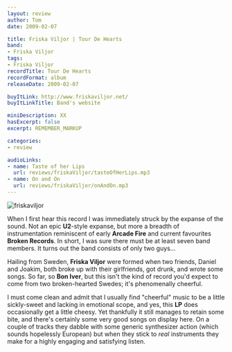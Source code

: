 ```yaml
---
layout: review
author: Tom
date: 2009-02-07

title: Friska Viljor | Tour De Hearts
band:
- Friska Viljor
tags:
- Friska Viljor
recordTitle: Tour De Hearts
recordFormat: album
releaseDate: 2009-02-07

buyItLink: http://www.friskaviljor.net/
buyItLinkTitle: Band's website

miniDescription: XX
hasExcerpt: false
excerpt: REMEMBER_MARKUP

categories:
- review

audioLinks:
- name: Taste of her Lips
  url: reviews/friskaViljor/tasteOfHerLips.mp3
- name: On and On
  url: reviews/friskaViljor/onAndOn.mp3
---
```


![friskaviljor](http://eatenbymonsters.files.wordpress.com/2009/02/friskaviljor1.jpg)

When I first hear this record I was immediately struck by the expanse of the sound. Not an epic **U2**-style expanse, but more a breadth of instrumentation reminiscent of early **Arcade Fire** and current favourites **Broken Records**. In short, I was sure there must be at least seven band members. It turns out the band consists of only two guys...

Hailing from Sweden, **Friska Viljor** were formed when two friends, Daniel and Joakim, both broke up with their girlfriends, got drunk, and wrote some songs. So far, so **Bon Iver**, but this isn't the kind of record you'd expect to come from two broken-hearted Swedes; it's phenomenally cheerful.

I must come clean and admit that I usually find "cheerful" music to be a little sickly-sweet and lacking in emotional scope, and yes, this **LP** does occasionally get a little cheesy. Yet thankfully it still manages to retain some bite, and there's certainly some very good songs on display here. On a couple of tracks they dabble with some generic synthesizer action (which sounds hopelessly European) but when they stick to _real_ instruments they make for a highly engaging and satisfying listen.
